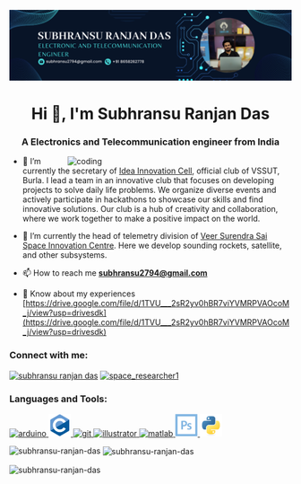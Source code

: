 ![logo](https://github.com/Subhransu-Ranjan-Das/Subhransu-Ranjan-Das/blob/main/Navy%20Blue%20Geometric%20Technology%20LinkedIn%20Banner%20(2).png)

<h1 align="center">Hi 👋, I'm Subhransu Ranjan Das</h1>
<h3 align="center">A Electronics and Telecommunication engineer from India</h3>

<img align="right" alt="coding" width="400" src="https://user-images.githubusercontent.com/55389276/140866485-8fb1c876-9a8f-4d6a-98dc-08c4981eaf70.gif">




- 👯 I’m currently the secretary of [Idea Innovation Cell](https://www.ideainnovationcell.org/), official club of VSSUT, Burla.
   I lead a team in an innovative club that focuses on developing projects to solve daily life problems. We organize diverse events and actively participate in hackathons to showcase our skills and find innovative solutions. Our club is a hub of creativity and collaboration, where we work together to make a positive impact on the world.

- 🤝 I’m currently the head of telemetry division of [Veer Surendra Sai Space Innovation Centre](https://iic-vsssic-web.vercel.app/).
   Here we develop sounding rockets, satellite, and other subsystems.

- 📫 How to reach me **subhransu2794@gmail.com**

- 📄 Know about my experiences [https://drive.google.com/file/d/1TVU___2sR2yv0hBR7viYVMRPVAOcoM_j/view?usp=drivesdk](https://drive.google.com/file/d/1TVU___2sR2yv0hBR7viYVMRPVAOcoM_j/view?usp=drivesdk)

<h3 align="left">Connect with me:</h3>
<p align="left">
<a href="https://linkedin.com/in/subhransu ranjan das" target="blank"><img align="center" src="https://raw.githubusercontent.com/rahuldkjain/github-profile-readme-generator/master/src/images/icons/Social/linked-in-alt.svg" alt="subhransu ranjan das" height="30" width="40" /></a>
<a href="https://instagram.com/space_researcher1" target="blank"><img align="center" src="https://raw.githubusercontent.com/rahuldkjain/github-profile-readme-generator/master/src/images/icons/Social/instagram.svg" alt="space_researcher1" height="30" width="40" /></a>
</p>

<h3 align="left">Languages and Tools:</h3>
<p align="left"> <a href="https://www.arduino.cc/" target="_blank" rel="noreferrer"> <img src="https://cdn.worldvectorlogo.com/logos/arduino-1.svg" alt="arduino" width="40" height="40"/> </a> <a href="https://www.cprogramming.com/" target="_blank" rel="noreferrer"> <img src="https://raw.githubusercontent.com/devicons/devicon/master/icons/c/c-original.svg" alt="c" width="40" height="40"/> </a> <a href="https://git-scm.com/" target="_blank" rel="noreferrer"> <img src="https://www.vectorlogo.zone/logos/git-scm/git-scm-icon.svg" alt="git" width="40" height="40"/> </a> <a href="https://www.adobe.com/in/products/illustrator.html" target="_blank" rel="noreferrer"> <img src="https://www.vectorlogo.zone/logos/adobe_illustrator/adobe_illustrator-icon.svg" alt="illustrator" width="40" height="40"/> </a> <a href="https://www.mathworks.com/" target="_blank" rel="noreferrer"> <img src="https://upload.wikimedia.org/wikipedia/commons/2/21/Matlab_Logo.png" alt="matlab" width="40" height="40"/> </a> <a href="https://www.photoshop.com/en" target="_blank" rel="noreferrer"> <img src="https://raw.githubusercontent.com/devicons/devicon/master/icons/photoshop/photoshop-line.svg" alt="photoshop" width="40" height="40"/> </a> <a href="https://www.python.org" target="_blank" rel="noreferrer"> <img src="https://raw.githubusercontent.com/devicons/devicon/master/icons/python/python-original.svg" alt="python" width="40" height="40"/> </a> </p>

<p><img align="left" src="https://github-readme-stats.vercel.app/api/top-langs?username=subhransu-ranjan-das&show_icons=true&locale=en&layout=compact" alt="subhransu-ranjan-das" /></p>

<p>&nbsp;<img align="center" src="https://github-readme-stats.vercel.app/api?username=subhransu-ranjan-das&show_icons=true&locale=en" alt="subhransu-ranjan-das" /></p>

<p><img align="center" src="https://github-readme-streak-stats.herokuapp.com/?user=subhransu-ranjan-das&" alt="subhransu-ranjan-das" /></p>
